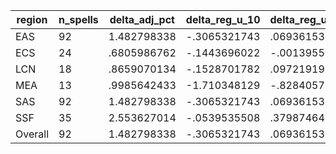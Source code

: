 region|n_spells|delta_adj_pct|delta_reg_u_10|delta_reg_u_20|delta_reg_u_30|delta_reg_u_40|delta_reg_u_50|delta_reg_u_60|delta_reg_u_70|delta_reg_u_80|delta_reg_u_90
---|---|---|---|---|---|---|---|---|---|---|---
EAS|92|1.482798338|-.3065321743|.0693615377|.4237628579|.7333108187|1.242566466|1.671307683|2.14698267|2.891444683|3.727440834
ECS|24|.6805986762|-.1443696022|-.0013955832|.1183042526|.1756620407|.4949632585|.764649868|1.004411697|1.412716746|1.645136476
LCN|18|.8659070134|-.1528701782|.0972191915|.458666116|.496730268|.5376137495|.6970688701|1.089253068|1.834116817|2.167203665
MEA|13|.9985642433|-1.710348129|-.8284057379|-.4483642578|.8255901337|1.203983307|1.715368271|1.902871132|3.082644701|3.189684629
SAS|92|1.482798338|-.3065321743|.0693615377|.4237628579|.7333108187|1.242566466|1.671307683|2.14698267|2.891444683|3.727440834
SSF|35|2.553627014|-.0539535508|.3798746467|.9023186564|1.183897614|2.141991138|2.812091827|3.626690865|4.482306957|6.309349537
Overall|92|1.482798338|-.3065321743|.0693615377|.4237628579|.7333108187|1.242566466|1.671307683|2.14698267|2.891444683|3.727440834
